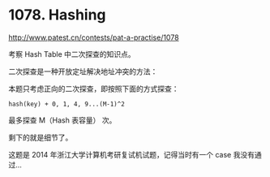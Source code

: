 # 1078. Hashing

http://www.patest.cn/contests/pat-a-practise/1078

考察 Hash Table 中二次探查的知识点。

二次探查是一种开放定址解决地址冲突的方法：

本题只考虑正向的二次探查，即按照下面的方式探查：

```
hash(key) + 0, 1, 4, 9...(M-1)^2
```

最多探查 M（Hash 表容量） 次。

剩下的就是细节了。

这题是 2014 年浙江大学计算机考研复试机试题，记得当时有一个 case 我没有通过... 